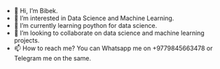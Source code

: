 - 👋 Hi, I’m Bibek.
- 👀 I’m interested in Data Science and Machine Learning.
- 🌱 I’m currently learning poython for data science.
- 💞️ I’m looking to collaborate on data science and machine learning projects.
- 📫 How to reach me? You can Whatsapp me on +9779845663478 or Telegram me on the same.

<!---
bibek-beebayk/bibek-beebayk is a ✨ special ✨ repository because its `README.md` (this file) appears on your GitHub profile.
You can click the Preview link to take a look at your changes.
--->
